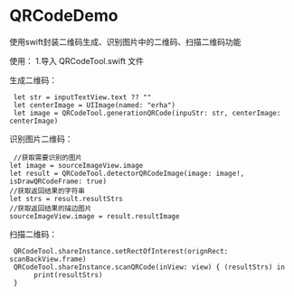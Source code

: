# QRCodeDemo
 使用swift封装二维码生成、识别图片中的二维码、扫描二维码功能

使用：
1.导入 QRCodeTool.swift 文件

生成二维码：
```
 let str = inputTextView.text ?? ""
 let centerImage = UIImage(named: "erha")
 let image = QRCodeTool.generationQRCode(inpuStr: str, centerImage: centerImage)
```

识别图片二维码：
```
 //获取需要识别的图片
let image = sourceImageView.image
let result = QRCodeTool.detectorQRCodeImage(image: image!, isDrawQRCodeFrame: true)
//获取返回结果的字符串
let strs = result.resultStrs
//获取返回结果的描边图片
sourceImageView.image = result.resultImage
```

扫描二维码：
```
 QRCodeTool.shareInstance.setRectOfInterest(orignRect: scanBackView.frame)
 QRCodeTool.shareInstance.scanQRCode(inView: view) { (resultStrs) in
      print(resultStrs)
 }
```
